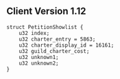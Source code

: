 ## Client Version 1.12

```rust,ignore
struct PetitionShowlist {
    u32 index;    
    u32 charter_entry = 5863;    
    u32 charter_display_id = 16161;    
    u32 guild_charter_cost;    
    u32 unknown1;    
    u32 unknown2;    
}

```
